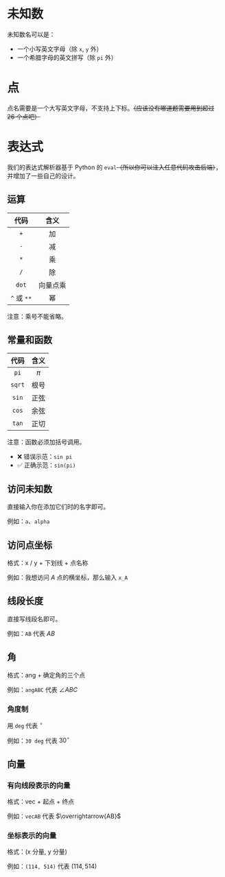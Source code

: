 # 未知数

未知数名可以是：

- 一个小写英文字母（除 `x`, `y` 外）
- 一个希腊字母的英文拼写（除 `pi` 外）

# 点

点名需要是一个大写英文字母，不支持上下标。~~（应该没有哪道题需要用到超过 26 个点吧）~~

# 表达式

我们的表达式解析器基于 Python 的 `eval`~~（所以你可以注入任意代码攻击后端）~~，并增加了一些自己的设计。

## 运算

|    代码     |   含义   |
| :---------: | :------: |
|     `+`     |    加    |
|     `-`     |    减    |
|     `*`     |    乘    |
|     `/`     |    除    |
|    `dot`    | 向量点乘 |
| `^` 或 `**` |    幂    |

注意：乘号不能省略。

## 常量和函数

|  代码  | 含义  |
| :----: | :---: |
|  `pi`  | $\pi$ |
| `sqrt` | 根号  |
| `sin`  | 正弦  |
| `cos`  | 余弦  |
| `tan`  | 正切  |

注意：函数必须加括号调用。

- ❌ 错误示范：`sin pi`
- ✅️ 正确示范：`sin(pi)`

## 访问未知数

直接输入你在添加它们时的名字即可。

例如：`a`、`alpha`

## 访问点坐标

格式：x / y + 下划线 + 点名称

例如：我想访问 $A$ 点的横坐标，那么输入 `x_A`

## 线段长度

直接写线段名即可。

例如：`AB` 代表 $AB$

## 角

格式：ang + 确定角的三个点

例如：`angABC` 代表 $\angle ABC$

### 角度制

用 `deg` 代表 $^{\circ}$

例如：`30 deg` 代表 $30^{\circ}$

## 向量

### 有向线段表示的向量

格式：vec + 起点 + 终点

例如：`vecAB` 代表 $\overrightarrow{AB}$

### 坐标表示的向量

格式：(x 分量, y 分量)

例如：`(114, 514)` 代表 $(114, 514)$
